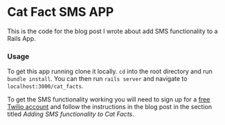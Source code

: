 # Cat Fact SMS APP

This is the code for the blog post I wrote about add SMS functionality to a Rails App.

### Usage

To get this app running clone it locally. `cd` into the root directory and run `bundle install`. You can then run `rails server` and navigate to `localhost:3000/cat_facts`.

To get the SMS functionality working you will need to sign up for a [free Twilio account](https://www.twilio.com/try-twilio) and follow the instructions in the blog post in the section titled _Adding SMS functionality to Cat Facts_.
